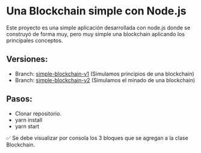 # Una Blockchain simple con Node.js

Este proyecto es una simple aplicación desarrollada con node.js donde se construyó de forma muy, pero muy simple una blockchain aplicando los principales conceptos.

## Versiones:
- Branch: [simple-blockchain-v1](https://github.com/BraianVaylet/simple-nodejs-blockchain/tree/simple-blockchain-v1) (Simulamos principios de una blockchain)
- Branch: [simple-blockchain-v2](https://github.com/BraianVaylet/simple-nodejs-blockchain/tree/simple-blockchain-v2) (Simulamos el minado de una blockchain)

## Pasos:

- Clonar repositorio.
- yarn install
- yarn start

✅ Se debe visualizar por consola los 3 bloques que se agregan a la clase Blockchain.
